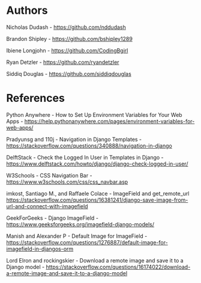 # Authors

Nicholas Dudash - https://github.com/nddudash

Brandon Shipley - https://github.com/bshipley1289

Ibiene Longjohn - https://github.com/CodingBgirl

Ryan Detzler - https://github.com/ryandetzler

Siddiq Douglas - https://github.com/siddiqdouglas

# References

Python Anywhere - How to Set Up Environment Variables for Your Web Apps - https://help.pythonanywhere.com/pages/environment-variables-for-web-apps/

Pradyunsg and 110j - Navigation in Django Templates -
https://stackoverflow.com/questions/340888/navigation-in-django

DelftStack - Check the Logged In User in Templates in Django - https://www.delftstack.com/howto/django/django-check-logged-in-user/

W3Schools - CSS Navigation Bar - https://www.w3schools.com/css/css_navbar.asp

imkost, Santiago M., and Raffaele Colace - ImageField and get_remote_url
https://stackoverflow.com/questions/16381241/django-save-image-from-url-and-connect-with-imagefield

GeekForGeeks - Django ImageField - https://www.geeksforgeeks.org/imagefield-django-models/

Manish and Alexander P - Default Image for ImageField -
https://stackoverflow.com/questions/1276887/default-image-for-imagefield-in-djangos-orm

Lord Elron and rockingskier - Download a remote image and save it to a Django model - https://stackoverflow.com/questions/16174022/download-a-remote-image-and-save-it-to-a-django-model